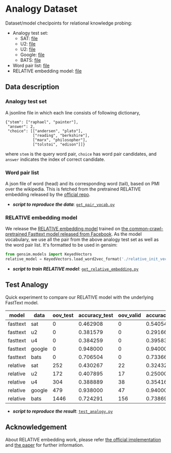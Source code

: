 # Analogy Dataset
Dataset/model checlpoints for relational knowledge probing:
- Analogy test set:
    - SAT: [file](https://github.com/asahi417/AnalogyDataset/releases/download/0.0.0/sat.zip)
    - U2: [file](https://github.com/asahi417/AnalogyDataset/releases/download/0.0.0/u2.zip)
    - U2: [file](https://github.com/asahi417/AnalogyDataset/releases/download/0.0.0/u4.zip)
    - Google: [file](https://github.com/asahi417/AnalogyDataset/releases/download/0.0.0/google.zip)
    - BATS: [file](https://github.com/asahi417/AnalogyDataset/releases/download/0.0.0/bats.zip)
- Word pair list: [file](https://github.com/asahi417/AnalogyDataset/releases/download/0.0.0/relative_vocab.tar.gz)
- RELATIVE embedding model: [file](https://github.com/asahi417/AnalogyDataset/releases/download/0.0.0/relative_init_vectors.bin.tar.gz)

## Data description
### Analogy test set
A jsonline file in which each line consists of following dictionary,
```
{"stem": ["raphael", "painter"],
 "answer": 2,
 "choice": [["andersen", "plato"],
            ["reading", "berkshire"],
            ["marx", "philosopher"],
            ["tolstoi", "edison"]]}
``` 
where `stem` is the query word pair, `choice` has word pair candidates, and `answer` indicates the index of correct candidate.

### Word pair list
A json file of word (head) and its corresponding word (tail), based on PMI over the wikipedia.
This is fetched from the pretrained RELATIVE embedding released by the [official repo](https://github.com/pedrada88/relative).
- ***script to reproduce the data***: [`get_pair_vocab.py`](./get_pair_vocab.py)

### RELATIVE embedding model
We release the [RELATIVE embedding model](http://josecamachocollados.com/papers/relative_ijcai2019.pdf) trained on 
[the common-crawl-pretrained Fasttext model released from Facebook](https://dl.fbaipublicfiles.com/fasttext/vectors-english/crawl-300d-2M-subword.zip).
As the model vocabulary, we use all the pair from the above analogy test set as well as the word pair list.
It's formatted to be used in gensim:
```python
from gensim.models import KeyedVectors
relative_model = KeyedVectors.load_word2vec_format('./relative_init_vectors.bin', binary=True)
```
- ***script to train RELATIVE model***: [`get_relative_embedding.py`](./get_relative_embedding.py)

## Test Analogy 
Quick experiment to compare our RELATIVE model with the underlying FastText model.

| model    | data   | oov_test | accuracy_test | oov_valid | accuracy_valid |
|----------|--------|----------|---------------|-----------|----------------|
| fasttext | sat    | 0        | 0.462908      | 0         | 0.540541       |
| fasttext | u2     | 0        | 0.381579      | 0         | 0.291667       |
| fasttext | u4     | 0        | 0.384259      | 0         | 0.395833       |
| fasttext | google | 0        | 0.948000      | 0         | 0.940000       |
| fasttext | bats   | 0        | 0.706504      | 0         | 0.733668       |
| relative | sat    | 252      | 0.430267      | 22        | 0.324324       |
| relative | u2     | 172      | 0.407895      | 17        | 0.250000       |
| relative | u4     | 304      | 0.388889      | 38        | 0.354167       |
| relative | google | 479      | 0.938000      | 47        | 0.940000       |
| relative | bats   | 1446     | 0.724291      | 156       | 0.738693       |

- ***script to reproduce the result***: [`test_analogy.py`](./test_analogy.py)

## Acknowledgement
About RELATIVE embedding work, please refer [the official implementation](https://github.com/pedrada88/relative) and
[the paper](http://josecamachocollados.com/papers/relative_ijcai2019.pdf) for further information.